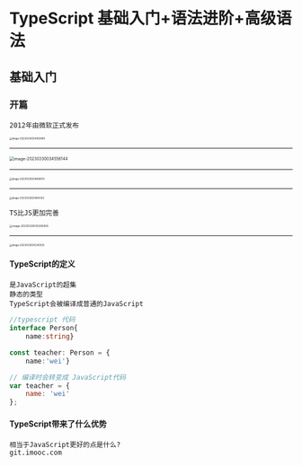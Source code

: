 # TypeScript 基础入门+语法进阶+高级语法

## 基础入门

### 开篇

```
2012年由微软正式发布
```

<img src="C:\Users\w1216\AppData\Roaming\Typora\typora-user-images\image-20230330034459499.png" alt="image-20230330034459499" style="zoom:30%;" />

<hr>

<img src="C:\Users\w1216\AppData\Roaming\Typora\typora-user-images\image-20230330034556144.png" alt="image-20230330034556144" style="zoom:50%;" />

<hr>

<img src="C:\Users\w1216\AppData\Roaming\Typora\typora-user-images\image-20230330034808973.png" alt="image-20230330034808973" style="zoom:30%;" />

<hr>

<img src="C:\Users\w1216\AppData\Roaming\Typora\typora-user-images\image-20230330034845125.png" alt="image-20230330034845125" style="zoom:30%;" />

```
TS比JS更加完善
```

<img src="C:\Users\w1216\AppData\Roaming\Typora\typora-user-images\image-20230330035305459.png" alt="image-20230330035305459" style="zoom:33%;" />

<hr>

<img src="C:\Users\w1216\AppData\Roaming\Typora\typora-user-images\image-20230330035342555.png" alt="image-20230330035342555" style="zoom:30%;" />

#### TypeScript的定义

```
是JavaScript的超集
静态的类型
TypeScript会被编译成普通的JavaScript
```

```typescript
//typescript 代码
interface Person{
    name:string}

const teacher: Person = {
    name:'wei'}
```

```javascript
// 编译时会转变成 JavaScript代码
var teacher = {
    name: 'wei'
};
```



#### TypeScript带来了什么优势

```
相当于JavaScript更好的点是什么? 
git.imooc.com
```

